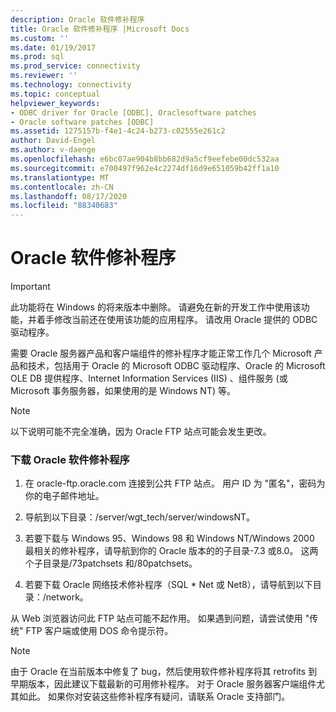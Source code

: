 ```yaml
---
description: Oracle 软件修补程序
title: Oracle 软件修补程序 |Microsoft Docs
ms.custom: ''
ms.date: 01/19/2017
ms.prod: sql
ms.prod_service: connectivity
ms.reviewer: ''
ms.technology: connectivity
ms.topic: conceptual
helpviewer_keywords:
- ODBC driver for Oracle [ODBC], Oraclesoftware patches
- Oracle software patches [ODBC]
ms.assetid: 1275157b-f4e1-4c24-b273-c02555e261c2
author: David-Engel
ms.author: v-daenge
ms.openlocfilehash: e6bc07ae904b8bb682d9a5cf9eefebe00dc532aa
ms.sourcegitcommit: e700497f962e4c2274df16d9e651059b42ff1a10
ms.translationtype: MT
ms.contentlocale: zh-CN
ms.lasthandoff: 08/17/2020
ms.locfileid: "88340683"
---
```

# <a name="oracle-software-patches"></a>Oracle 软件修补程序
> [!IMPORTANT]  
>  此功能将在 Windows 的将来版本中删除。 请避免在新的开发工作中使用该功能，并着手修改当前还在使用该功能的应用程序。 请改用 Oracle 提供的 ODBC 驱动程序。  
  
 需要 Oracle 服务器产品和客户端组件的修补程序才能正常工作几个 Microsoft 产品和技术，包括用于 Oracle 的 Microsoft ODBC 驱动程序、Oracle 的 Microsoft OLE DB 提供程序、Internet Information Services (IIS) 、组件服务 (或 Microsoft 事务服务器，如果使用的是 Windows NT) 等。  
  
> [!NOTE]  
>  以下说明可能不完全准确，因为 Oracle FTP 站点可能会发生更改。  
  
### <a name="to-download-the-oracle-software-patches"></a>下载 Oracle 软件修补程序  
  
1.  在 oracle-ftp.oracle.com 连接到公共 FTP 站点。 用户 ID 为 "匿名"，密码为你的电子邮件地址。  
  
2.  导航到以下目录：/server/wgt_tech/server/windowsNT。  
  
3.  若要下载与 Windows 95、Windows 98 和 Windows NT/Windows 2000 最相关的修补程序，请导航到你的 Oracle 版本的的子目录-7.3 或8.0。 这两个子目录是/73patchsets 和/80patchsets。  
  
4.  若要下载 Oracle 网络技术修补程序（SQL * Net 或 Net8），请导航到以下目录：/network。  
  
 从 Web 浏览器访问此 FTP 站点可能不起作用。 如果遇到问题，请尝试使用 "传统" FTP 客户端或使用 DOS 命令提示符。  
  
> [!NOTE]  
>  由于 Oracle 在当前版本中修复了 bug，然后使用软件修补程序将其 retrofits 到早期版本，因此建议下载最新的可用修补程序。 对于 Oracle 服务器客户端组件尤其如此。 如果你对安装这些修补程序有疑问，请联系 Oracle 支持部门。
